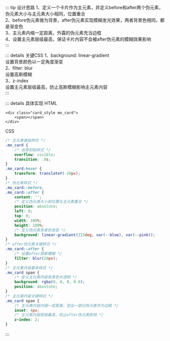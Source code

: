 ::: tip 设计思路
1、定义一个卡片作为主元素，并定义before和after两个伪元素，伪元素大小与主元素大小相同，位置重合  
2、before伪元素做为背景，after伪元素实现模糊发光效果，两者背景色相同，都是渐变色  
3、主元素内缩一定距离，外露的伪元素充当边框  
4、设置主元素层级最高，保证卡片内容不会被after伪元素的模糊效果影响  
:::

::: details 关键CSS
1、background: linear-gradient  
设置背景颜色以一定角度渐变  
2、filter: blur  
设置高斯模糊  
3、z-index  
设置主元素层级最高，防止高斯模糊影响主元素内容  
:::

::: details 具体实现
HTML
```
<div class="card_style mo_card">
    <span></span>
</div>
```
CSS
```css
/* 主元素基础样式 */
.mo_card {
    /* 去除初始样式 */
    overflow: visible;
    transition: .8s;
}
.mo_card:hover {
    transform: translateY(-20px);
}
/* 伪元素样式 */
.mo_card::before,
.mo_card::after {
    content: '';
    /* 定义伪元素大小和位置与主元素重合 */
    position: absolute;
    left: 0;
    top: 0;
    width: 100%;
    height: 100%;
    /* 定义伪元素背景色渐变 */
    background: linear-gradient(315deg, var(--blue), var(--pink));
}
/* after伪元素关键样式 */
.mo_card::after {
    /* 设置after高斯模糊 */
    filter: blur(20px);
}
/* 主元素内容基本样式 */
.mo_card span {
    /* 定义主元素内容背景色半透明 */
    background: rgba(0, 0, 0, 0.6);
    position: absolute;
}
/* 主元素内容关键样式 */
.mo_card span {
    /* 主元素内容内缩一定距离，空出一部分伪元素作为边框 */
    inset: 4px;
    /* 主元素内容层级最高，防止after伪元素影响 */
    z-index: 2;
}
```
:::